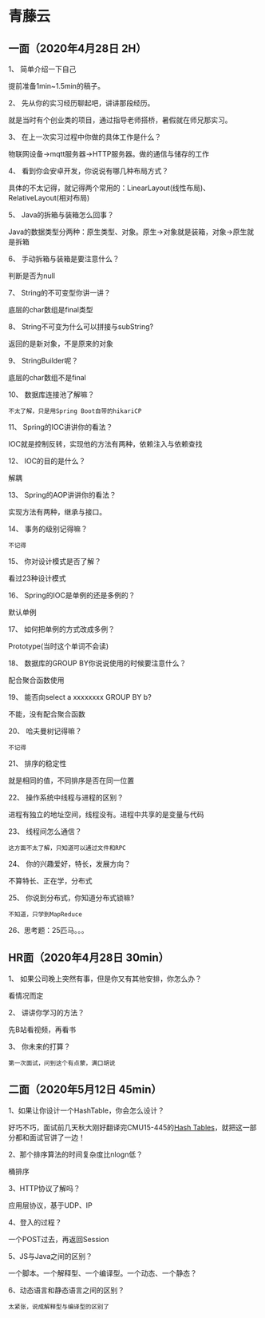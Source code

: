 # 青藤云

## 一面（2020年4月28日 2H）

1、 简单介绍一下自己

提前准备1min~1.5min的稿子。

2、 先从你的实习经历聊起吧，讲讲那段经历。

就是当时有个创业类的项目，通过指导老师搭桥，暑假就在师兄那实习。

3、 在上一次实习过程中你做的具体工作是什么？

物联网设备->mqtt服务器->HTTP服务器。做的通信与储存的工作

4、 看到你会安卓开发，你说说有哪几种布局方式？

具体的不太记得，就记得两个常用的：LinearLayout(线性布局)、RelativeLayout(相对布局)

5、 Java的拆箱与装箱怎么回事？

Java的数据类型分两种：原生类型、对象。原生->对象就是装箱，对象->原生就是拆箱

6、 手动拆箱与装箱是要注意什么？

判断是否为null

7、 String的不可变型你讲一讲？

底层的char数组是final类型

8、 String不可变为什么可以拼接与subString?

返回的是新对象，不是原来的对象

9、 StringBuilder呢？

底层的char数组不是final

10、 数据库连接池了解嘛？

`不太了解，只是用Spring Boot自带的hikariCP`

11、 Spring的IOC讲讲你的看法？

IOC就是控制反转，实现他的方法有两种，依赖注入与依赖查找

12、 IOC的目的是什么？

解耦

13、 Spring的AOP讲讲你的看法？

实现方法有两种，继承与接口。

14、 事务的级别记得嘛？

`不记得`

15、 你对设计模式是否了解？

看过23种设计模式

16、 Spring的IOC是单例的还是多例的？

默认单例

17、 如何把单例的方式改成多例？

Prototype(当时这个单词不会读)

18、 数据库的GROUP BY你说说使用的时候要注意什么？

配合聚合函数使用

19、 能否向select a xxxxxxxx GROUP BY b?

不能，没有配合聚合函数

20、 哈夫曼树记得嘛？

`不记得`

21、 排序的稳定性

就是相同的值，不同排序是否在同一位置

22、 操作系统中线程与进程的区别？

进程有独立的地址空间，线程没有。进程中共享的是变量与代码

23、 线程间怎么通信？

`这方面不太了解，只知道可以通过文件和RPC`

24、 你的兴趣爱好，特长，发展方向？

不算特长、正在学，分布式

25、 你说到分布式，你知道分布式锁嘛?

`不知道，只学到MapReduce`

26、思考题：25匹马。。。

## HR面（2020年4月28日 30min）

1、 如果公司晚上突然有事，但是你又有其他安排，你怎么办？

看情况而定

2、 讲讲你学习的方法？

先B站看视频，再看书

3、 你未来的打算？

`第一次面试，问到这个有点蒙，满口胡说`

## 二面（2020年5月12日 45min）

1、如果让你设计一个HashTable，你会怎么设计？

好巧不巧，面试前几天秋大刚好翻译完CMU15-445的[Hash Tables](https://www.simtoco.com/#/albums/video?id=1000166)，就把这一部分都和面试官讲了一边！

2、那个排序算法的时间复杂度比nlogn低？

桶排序

3、HTTP协议了解吗？

应用层协议，基于UDP、IP

4、登入的过程？

一个POST过去，再返回Session

5、JS与Java之间的区别？

一个脚本。一个解释型、一个编译型。一个动态、一个静态？

6、动态语言和静态语言之间的区别？

`太紧张，说成解释型与编译型的区别了`